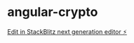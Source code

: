 # angular-crypto

[Edit in StackBlitz next generation editor ⚡️](https://stackblitz.com/~/github.com/yhoangaleano/angular-crypto)